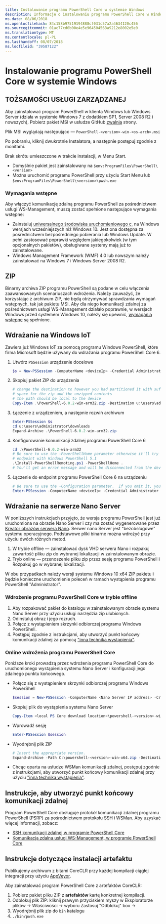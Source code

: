 ```yaml
---
title: Instalowanie programu PowerShell Core w systemie Windows
description: Informacje o instalowaniu programu PowerShell Core w Windows
ms.date: 08/06/2018
ms.openlocfilehash: 84c158b97519194888cf031c57a2a4634120c456
ms.sourcegitcommit: 01ac77cd0b00e4e5e964504563a9212e8002e5e0
ms.translationtype: MT
ms.contentlocale: pl-PL
ms.lasthandoff: 08/07/2018
ms.locfileid: "39587122"
---
```

# <a name="installing-powershell-core-on-windows"></a>Instalowanie programu PowerShell Core w systemie Windows

## <a name="msi"></a>TOŻSAMOŚCI USŁUGI ZARZĄDZANEJ

Aby zainstalować program PowerShell w klienta Windows lub Windows Server (działa w systemie Windows 7 z dodatkiem SP1, Server 2008 R2 i nowszych), Pobierz pakiet MSI w usłudze GitHub [zwalnia][] strony.

Plik MSI wyglądają następująco — `PowerShell-<version>-win-<os-arch>.msi`
<!-- TODO: should be updated to point to the Download Center as well -->

Po pobraniu, kliknij dwukrotnie Instalatora, a następnie postępuj zgodnie z monitami.

Brak skrótu umieszczone w trakcie instalacji, w Menu Start.

- Domyślnie pakiet jest zainstalowany na `$env:ProgramFiles\PowerShell\<version>`
- Można uruchomić programu PowerShell przy użyciu Start Menu lub `$env:ProgramFiles\PowerShell\<version>\pwsh.exe`

### <a name="prerequisites"></a>Wymagania wstępne

Aby włączyć komunikację zdalną programu PowerShell za pośrednictwem usługi WS-Management, muszą zostać spełnione następujące wymagania wstępne:

- Zainstaluj [uniwersalnego środowiska uruchomieniowego c.](https://www.microsoft.com/download/details.aspx?id=50410) na Windows wersjach wcześniejszych niż Windows 10.
  Jest ona dostępna za pośrednictwem bezpośredniego pobierania lub Windows Update.
  W pełni zastosować poprawki względem jakiegokolwiek (w tym opcjonalnych pakietów), obsługiwane systemy mają już to zainstalowane.
- Windows Management Framework (WMF) 4.0 lub nowszym należy zainstalować na Windows 7 i Windows Server 2008 R2.

## <a name="zip"></a>ZIP

Binarny archiwa ZIP programu PowerShell są podane w celu włączenia zaawansowanych scenariuszach wdrożenia.
Należy zauważyć, że korzystając z archiwum ZIP, nie będą otrzymywać sprawdzania wymagań wstępnych, tak jak pakietu MSI.
Aby dla niego komunikacji zdalnej za pośrednictwem usługi WS-Management działało poprawnie, w wersjach Windows przed systemem Windows 10, należy się upewnić, [wymagania wstępne](#prerequisites) są spełnione.

## <a name="deploying-on-windows-iot"></a>Wdrażanie na Windows IoT

Zawiera już Windows IoT za pomocą programu Windows PowerShell, które firma Microsoft będzie używany do wdrażania programu PowerShell Core 6.

1. Utwórz `PSSession` urządzenie docelowe

   ```powershell
   $s = New-PSSession -ComputerName <deviceIp> -Credential Administrator
   ```

2. Skopiuj pakiet ZIP do urządzenia

   ```powershell
   # change the destination to however you had partitioned it with sufficient
   # space for the zip and the unzipped contents
   # the path should be local to the device
   Copy-Item .\PowerShell-6.0.2-win-arm32.zip -Destination u:\users\administrator\Downloads -ToSession $s
   ```

3. Łączenie z urządzeniem, a następnie rozwiń archiwum

   ```powershell
   Enter-PSSession $s
   cd u:\users\administrator\downloads
   Expand-Archive .\PowerShell-6.0.2-win-arm32.zip
   ```

4. Konfigurowanie komunikacji zdalnej programu PowerShell Core 6

   ```powershell
   cd .\PowerShell-6.0.2-win-arm32
   # Be sure to use the -PowerShellHome parameter otherwise it'll try to create a new
   # endpoint with Windows PowerShell 5.1
   .\Install-PowerShellRemoting.ps1 -PowerShellHome .
   # You'll get an error message and will be disconnected from the device because it has to restart WinRM
   ```

5. Łączenie do endpoint programu PowerShell Core 6 na urządzeniu

   ```powershell
   # Be sure to use the -Configuration parameter.  If you omit it, you will connect to Windows PowerShell 5.1
   Enter-PSSession -ComputerName <deviceIp> -Credential Administrator -Configuration powershell.6.0.2
   ```

## <a name="deploying-on-nano-server"></a>Wdrażanie na serwerze Nano Server

W poniższych instrukcjach przyjęto, że wersja programu PowerShell jest już uruchomiona na obrazie Nano Server i czy ma zostać wygenerowane przez [Kreator obrazów serwera Nano](/windows-server/get-started/deploy-nano-server).
Serwer nano Server jest "bezobsługowe" systemu operacyjnego. Podstawowe pliki binarne można wdrożyć przy użyciu dwóch różnych metod.

1. W trybie offline — zainstalować dysk VHD serwera Nano i rozpakuj zawartość pliku zip do wybranej lokalizacji w zainstalowanym obrazie.
2. Tryb online — przenoszenie pliku zip przez sesję programu PowerShell i Rozpakuj go w wybranej lokalizacji.

W obu przypadkach należy wersji systemu Windows 10 x64 ZIP pakietu i będzie konieczne uruchomienie poleceń w ramach wystąpienia programu PowerShell "Administrator".

### <a name="offline-deployment-of-powershell-core"></a>Wdrożenie programu PowerShell Core w trybie offline

1. Aby rozpakować pakiet do katalogu w zainstalowanym obrazie systemu Nano Server przy użyciu usługi narzędzia zip ulubionych.
2. Odinstaluj obraz i jego rozruch.
3. Połącz z wystąpieniem skrzynki odbiorczej programu Windows PowerShell.
4. Postępuj zgodnie z instrukcjami, aby utworzyć punkt końcowy komunikacji zdalnej za pomocą ["inna technika wystąpienia"](#executed-by-another-instance-of-powershell-on-behalf-of-the-instance-that-it-will-register).

### <a name="online-deployment-of-powershell-core"></a>Online wdrożenia programu PowerShell Core

Poniższe kroki prowadzą przez wdrożenia programu PowerShell Core do uruchomionego wystąpienia systemu Nano Server i konfiguracji jego zdalnego punktu końcowego.

- Połącz się z wystąpieniem skrzynki odbiorczej programu Windows PowerShell

  ```powershell
  $session = New-PSSession -ComputerName <Nano Server IP address> -Credential <An Administrator account on the system>
  ```

- Skopiuj plik do wystąpienia systemu Nano Server

  ```powershell
  Copy-Item <local PS Core download location>\powershell-<version>-win-x64.zip c:\ -ToSession $session
  ```

- Wprowadź sesję

  ```powershell
  Enter-PSSession $session
  ```

- Wyodrębnij plik ZIP

  ```powershell
  # Insert the appropriate version.
  Expand-Archive -Path C:\powershell-<version>-win-x64.zip -DestinationPath "C:\PowerShellCore_<version>"
  ```

- Chcąc oparta na usłudze WSMan komunikacji zdalnej, postępuj zgodnie z instrukcjami, aby utworzyć punkt końcowy komunikacji zdalnej przy użyciu ["inna technika wystąpienia"](../core-powershell/WSMan-Remoting-in-PowerShell-Core.md#executed-by-another-instance-of-powershell-on-behalf-of-the-instance-that-it-will-register).

## <a name="instructions-to-create-a-remoting-endpoint"></a>Instrukcje, aby utworzyć punkt końcowy komunikacji zdalnej

Program PowerShell Core obsługuje protokół komunikacji zdalnej programu PowerShell (PSRP) za pośrednictwem protokołu SSH i WSMan.
Aby uzyskać więcej informacji, zobacz:

- [SSH komunikacji zdalnej w programie PowerShell Core][ssh-remoting]
- [Komunikacja zdalna usługi WS-Management, w programie PowerShell Core][wsman-remoting]

## <a name="artifact-installation-instructions"></a>Instrukcje dotyczące instalacji artefaktu

Publikujemy archiwum z bitami CoreCLR przy każdej kompilacji ciągłej integracji przy użyciu [AppVeyor][].

Aby zainstalować program PowerShell Core z artefaktów CoreCLR:

1. Pobierz pakiet pliku ZIP z **artefaktów** kartę konkretnej kompilacji.
2. Odblokuj plik ZIP: kliknij prawym przyciskiem myszy w Eksploratorze plików -> Właściwości -> wyboru Zastosuj "Odblokuj" box ->
3. Wyodrębnij plik zip do `bin` katalogu
4. `./bin/pwsh.exe`

<!-- [download-center]: TODO -->

[zwalnia]: https://github.com/PowerShell/PowerShell/releases
[ssh-remoting]: ../core-powershell/SSH-Remoting-in-PowerShell-Core.md
[wsman-remoting]: ../core-powershell/WSMan-Remoting-in-PowerShell-Core.md
[AppVeyor]: https://ci.appveyor.com/project/PowerShell/powershell
